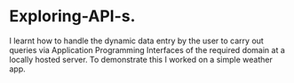 # Exploring-API-s.
I learnt how to handle the dynamic data entry by the user to carry out queries via Application Programming Interfaces of the required domain at a locally hosted server. To demonstrate this I worked on a simple weather app.
